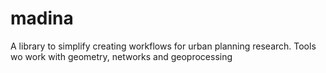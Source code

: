 # madina
A library to simplify creating workflows for urban planning research. Tools wo work with geometry, networks and geoprocessing
